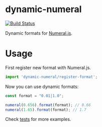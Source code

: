 # dynamic-numeral

[![Build Status](https://travis-ci.org/mckomo/dynamic-numeral.svg?branch=master)](https://travis-ci.org/mckomo/dynamic-numeral)

Dynamic formats for [Numeral.js](https://github.com/adamwdraper/Numeral-js).


# Usage

First register new format with Numeral.js.

```js
import 'dynamic-numeral/register-format';
``` 

Now you can use dynamic formats: 

```js
const format = "0.01|1.0";

numeral(0.656).format(format); // 0.66
numeral(1.65).format(format); // 1.7
```

Check [tests](https://github.com/mckomo/dynamic-numeral/blob/master/test/registration.test.ts) for more examples.
